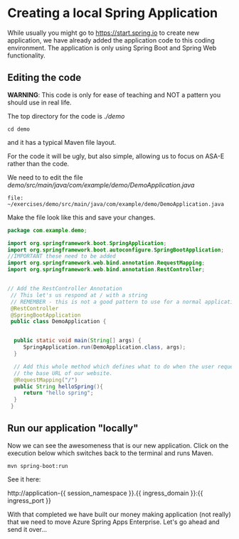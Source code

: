 # Creating a local Spring Application

While usually you might go to https://start.spring.io to create new application, we have already added the application code to this coding environment. The application is only using Spring Boot and Spring Web functionality.

## Editing the code

**WARNING**: This code is only for ease of teaching and NOT a pattern you should use in real life.

The top directory for the code is _./demo_

```execute-2
cd demo
```

and it has a typical Maven file layout.

For the code it will be ugly, but also simple, allowing us to focus on ASA-E rather than the code.

We need to to edit the file _demo/src/main/java/com/example/demo/DemoApplication.java_

```editor:open-file
file: ~/exercises/demo/src/main/java/com/example/demo/DemoApplication.java
```

Make the file look like this and save your changes.

```java
package com.example.demo;

import org.springframework.boot.SpringApplication;
import org.springframework.boot.autoconfigure.SpringBootApplication;
//IMPORTANT these need to be added
import org.springframework.web.bind.annotation.RequestMapping;
import org.springframework.web.bind.annotation.RestController;


// Add the RestController Annotation
 // This let's us respond at / with a string
 // REMEMBER - this is not a good pattern to use for a normal application
 @RestController
 @SpringBootApplication
 public class DemoApplication {


  public static void main(String[] args) {
     SpringApplication.run(DemoApplication.class, args);
  }

  // Add this whole method which defines what to do when the user requests
  // the base URL of our website.
  @RequestMapping("/")
  public String helloSpring(){
     return "hello spring";
  }
 }
```

## Run  our application "locally"

Now we can see the awesomeness that is our new application. Click on the execution below which switches back to the terminal and runs Maven.

```execute-2
mvn spring-boot:run
```

See it here:

http://application-{{ session_namespace }}.{{ ingress_domain }}:{{ ingress_port }}

With that completed we have built our money making application (not really) that we need to move Azure Spring Apps Enterprise. Let's go ahead and send it over...
